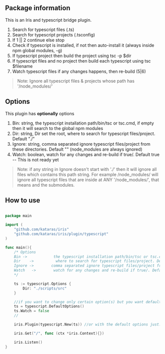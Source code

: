 ## Package information

This is an Iris and typescript bridge plugin.

1. Search for typescript files (.ts)
2. Search for typescript projects (.tsconfig)
3. If 1 || 2 continue else stop
4. Check if typescript is installed, if not then auto-install it (always inside npm global modules, -g)
5. If typescript project then build the project using tsc -p $dir
6. If typescript files and no project then build each typescript using tsc $filename
7. Watch typescript files if any changes happens, then re-build (5|6)

> Note: Ignore all typescript files & projects whose path has '/node_modules/'


## Options

This plugin has **optionally** options
1.  Bin:    string, the typescript installation path/bin/tsc or tsc.cmd, if empty then it will search to the global npm modules
2. Dir:     string, Dir set the root, where to search for typescript files/project. Default "./"
3. Ignore:  string, comma separated ignore typescript files/project from these directories. Default "" (node_modules are always ignored)
4. Watch:	 boolean, watch for any changes and re-build if true/. Default true -- This is not ready yet

> Note: if any string in Ignore doesn't start with './' then it will ignore all files which contains this path string.
For example /node_modules/ will ignore all typescript files that are inside at ANY '/node_modules/', that means and the submodules.


## How to use

```go

package main

import (
	"github.com/kataras/iris"
	"github.com/kataras/iris/plugin/typescript"
)

func main(){
	/* Options
	Bin ->  		  the typescript installation path/bin/tsc or tsc.cmd, if empty then it will search to the global npm modules
	Dir    ->		   where to search for typescript files/project. Default "./"
	Ignore ->        comma separated ignore typescript files/project from these directories (/node_modules/ are always ignored). Default ""
	Watch	->        watch for any changes and re-build if true/. Default true -- This is not ready yet
	*/

	ts := typescript.Options {
		Dir: "./scripts/src"
	}

	//if you want to change only certain option(s) but you want default to all others then you have to do this:
	ts = typescript.DefaultOptions()
	ts.Watch = false
	//

	iris.Plugin(typescript.New(ts)) //or with the default options just: typescript.New()

	iris.Get("/", func (ctx *iris.Context){})

	iris.Listen()
}


```

